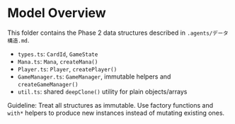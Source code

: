 # Model Overview

This folder contains the Phase 2 data structures described in `.agents/データ構造.md`.

- `types.ts`: `CardId`, `GameState`
- `Mana.ts`: `Mana`, `createMana()`
- `Player.ts`: `Player`, `createPlayer()`
- `GameManager.ts`: `GameManager`, immutable helpers and `createGameManager()`
 - `util.ts`: shared `deepClone()` utility for plain objects/arrays

Guideline: Treat all structures as immutable. Use factory functions and `with*` helpers to produce new instances instead of mutating existing ones.

